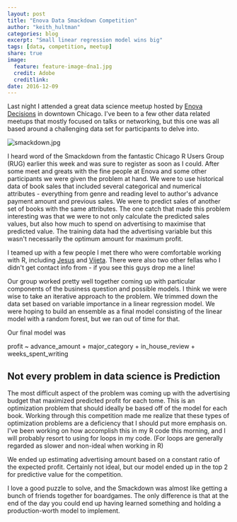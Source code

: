 ```yaml
---
layout: post
title: "Enova Data Smackdown Competition"
author: "keith_hultman"
categories: blog
excerpt: "Small linear regression model wins big"
tags: [data, competition, meetup]
share: true
image:
  feature: feature-image-dna1.jpg
  credit: Adobe
  creditlink: 
date: 2016-12-09
---
```


Last night I attended a great data science meetup hosted by [Enova Decisions](https://www.enovadecisions.com/) in downtown Chicago. I've been to a few other data related meetups that mostly focused on talks or networking, but this one was all based around a challenging data set for participants to delve into. 

![smackdown.jpg]({{site.url}}/images/smackdown.jpg) 

I heard word of the Smackdown from the fantastic Chicago R Users Group (RUG) earlier this week and was sure to register as soon as I could. After some meet and greats with the fine people at Enova and some other participants we were given the problem at hand. We were to use historical data of book sales that included several categorical and numerical attributes - everything from genre and reading level to author's advance payment amount and previous sales. We were to predict sales of another set of books with the same attributes. The one catch that made this problem interesting was that we were to not only calculate the predicted sales values, but also how much to spend on advertising to maximise that predicted value. The training data had the advertising variable but this wasn't necessarily the optimum amount for maximum profit. 

I teamed up with a few people I met there who were comfortable working with R, including [Jesus](https://www.linkedin.com/in/jesuscampos1908) and [Vijeta](https://www.linkedin.com/in/vijetashah). There were also two other fellas who I didn't get contact info from - if you see this guys drop me a line! 

Our group worked pretty well together coming up with particular components of the business question and possible models. I think we were wise to take an iterative approach to the problem. We trimmed down the data set based on variable importance in a linear regression model. We were hoping to build an ensemble as a final model consisting of the linear model with a random forest, but we ran out of time for that. 

Our final model was 

profit ~ advance_amount + major_category + in_house_review + weeks_spent_writing

## Not every problem in data science is Prediction

The most difficult aspect of the problem was coming up with the advertising budget that maximized predicted profit for each tome. This is an optimization problem that should ideally be based off of the model for each book. Working through this competition made me realize that these types of optimization problems are a deficiency that I should put more emphasis on. I've been working on how accomplish this in my R code this morning, and I will probably resort to using for loops in my code. (For loops are generally regarded as slower and non-ideal when working in R)

We ended up estimating advertising amount based on a constant ratio of the expected profit. Certainly not ideal, but our model ended up in the top 2 for predictive value for the competition. 

I love a good puzzle to solve, and the Smackdown was almost like getting a bunch of friends together for boardgames. The only difference is that at the end of the day you could end up having learned something and holding a production-worth model to implement. 